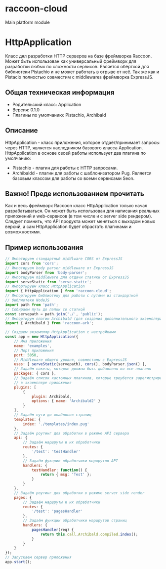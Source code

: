 # raccoon-cloud
Main platform module
# HttpApplication
Класс дял разработки HTTP серверов на базе фреймворка Raccoon. Может быть использован как универсальный фреймворк для разработки любых по сложности сервисов.
Является обёрткой для библиотеки Pistachio и не может работать в отрыве от неё.
Так же как и Pistacio полностью совместим с middlewares фреймворка ExpressJS.
## Общая техническая информация
* Родительский класс: Application
* Версия: 0.1.0
* Плагины по умолчанию: Pistachio, Archibald
## Описание
HttpApplication - класс приложения, которое отдаёт/принимает запросы через HTTP, является наследником базового класса Application.
HttpAppilcation в основе своей работы использует два плагина по умолчанию:
* Pistachio - плагин для работы с HTTP запросами.
* Archibaldd - плагин для работы с шаблонизатором Pug.
Является базовым классом для работы со всеми сервисами Seon.
## Важно! Преде использованием прочитать
Как и весь фреймворк Raccoon класс HttpApplication только начал разрабатываться. Он может быть использован для написания реальных приложений и web-сервисов (в том числе и с server side рендером).
Следует помнить, что API продукта может меняться с выходом новых версий, а сам HttpApplication будет обрастать плагинами и возможностями.
## Пример использования
```js
// Импотируем стандартный middlware CORS от ExpressJS
import cors from 'cors';
// Импотируем body parser middleware от ExpressJS
import bodyParser from 'body-parser';
// Импотируем middleware для отдачи статики от ExpressJS
import serveStatic from 'serve-static';
// Импортируем класс HttpApplication
import { HttpApplication } from 'raccoon-cloud';
// Импортируем библиотеку для работы с путями из стандартной
// библиотеки NodeJS
import path from 'path';
// Собираем путь до папки со статкой
const servepath = path.join('./', 'public');
// Импортирум плагин Archibald (для создания дополнительного экземпляра)
import { Archibald } from 'raccoon-ark';

// Создаем экземпляр HttpApplication с настройками
const app = new HttpApplication({
    // Имя приложения
    name: 'examples',
    // Порт приложения
    port: 5050,
    // Middleware общего уровня, совместимы с ExpressJS
    uses: [ serveStatic(servepath), cors(), bodyParser.json() ],
    // Задаём пакеты, которые должны быть добавлены во все плагины
    packages: { cors },
    // Задаём список кастомных плагинов, которые треубется зарегистрировать
    // в экземпляре приложения
    plugins: [
        { 
            plugin: Archibald, 
            options: { name: 'Archibald2' }
        }
    ],
    // Задаём пути до шпаблонов страниц 
    templates: {
        index: './templates/index.pug'
    },
    // Задаём роутинг для обработки в режиме API сервера
    api: {
        // Задаём маршруты и их обработчики
        routes: {
            '/test': 'testHandler'
        },
        // Задаём фукцнии обработчики маршрутов API
        handlers: {
            testHandler: function() {
                return { msg: 'Test' };
            }
        }
    },
    // Задаём роутинг для обработки в режиме server side render
    pages: {
        // Задаём маршруты и их обработчики
        routes: {
            '/test': 'pagesHandler'
        },
        // Задаём функции обработчики маршрутов страниц
        handlers: {
            pagesHandler(req) {
                return this.call.Archibald.compiled.index();
            }
        }
    }
});
// Запускаем сервер приложения
app.start();
```
